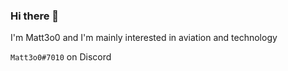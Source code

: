 ### Hi there 👋

I'm Matt3o0 and I'm mainly interested in aviation and technology

`Matt3o0#7010` on Discord
